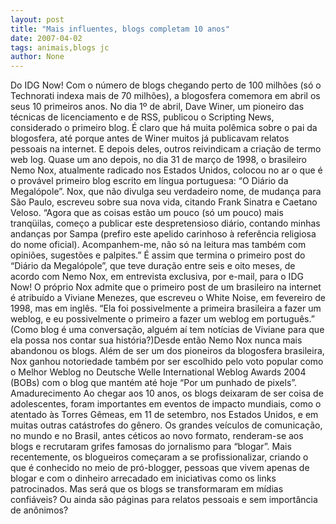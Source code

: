 ```yaml
---
layout: post
title: "Mais influentes, blogs completam 10 anos"
date: 2007-04-02
tags: animais,blogs jc
author: None
---
```

Do IDG Now!
Com o número de blogs chegando perto de 100 milhões (só o Technorati indexa mais de 70 milhões), a blogosfera comemora em abril os seus 10 primeiros anos.
No dia 1º de abril, Dave Winer, um pioneiro das técnicas de licenciamento e de RSS, publicou o Scripting News, considerado o primeiro blog.
É claro que há muita polêmica sobre o pai da blogosfera, até porque antes de Winer muitos já publicavam relatos pessoais na internet. E depois deles, outros reivindicam a criação de termo web log.
Quase um ano depois, no dia 31 de março de 1998, o brasileiro Nemo Nox, atualmente radicado nos Estados Unidos, colocou no ar o que é o provável primeiro blog escrito em língua portuguesa: “O Diário da Megalópole”.
Nox, que não divulga seu verdadeiro nome, de mudança para São Paulo, escreveu sobre sua nova vida, citando Frank Sinatra e Caetano Veloso.
“Agora que as coisas estão um pouco (só um pouco) mais tranqüilas, começo a publicar este despretensioso diário, contando minhas andanças por Sampa (prefiro este apelido carinhoso à referência religiosa do nome oficial). Acompanhem-me, não só na leitura mas também com opiniões, sugestões e palpites.”
É assim que termina o primeiro post do “Diário da Megalópole”, que teve duração entre seis e oito meses, de acordo com Nemo Nox, em entrevista exclusiva, por e-mail, para o IDG Now!
O próprio Nox admite que o primeiro post de um brasileiro na internet é atribuído a Viviane Menezes, que escreveu o White Noise, em fevereiro de 1998, mas em inglês. “Ela foi possivelmente a primeira brasileira a fazer um weblog, e eu possivelmente o primeiro a fazer um weblog em português.”
(Como blog é uma conversação, alguém aí tem notícias de Viviane para que ela possa nos contar sua história?)Desde então Nemo Nox nunca mais abandonou os blogs. Além de ser um dos pioneiros da blogosfera brasileira, Nox ganhou notoriedade também por ser escolhido pelo voto popular como o Melhor Weblog no Deutsche Welle International Weblog Awards 2004 (BOBs) com o blog que mantém até hoje “Por um punhado de pixels”.
Amadurecimento
Ao chegar aos 10 anos, os blogs deixaram de ser coisa de adolescentes, foram importantes em eventos de impacto mundiais, como o atentado às Torres Gêmeas, em 11 de setembro, nos Estados Unidos, e em muitas outras catástrofes do gênero.
Os grandes veículos de comunicação, no mundo e no Brasil, antes céticos ao novo formato, renderam-se aos blogs e recrutaram grifes famosas do jornalismo para “blogar”.
Mais recentemente, os blogueiros começaram a se profissionalizar, criando o que é conhecido no meio de pró-blogger, pessoas que vivem apenas de blogar e com o dinheiro arrecadado em iniciativas como os links patrocinados.
Mas será que os blogs se transformaram em mídias confiáveis? Ou ainda são páginas para relatos pessoais e sem importância de anônimos?  